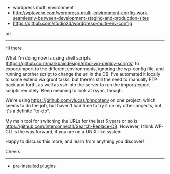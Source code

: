 * wordpress multi environment
 * http://wptavern.com/wordpress-multi-environment-config-work-seamlessly-between-development-staging-and-production-sites
 * https://github.com/studio24/wordpress-multi-env-config

or:

---

Hi there

What I'm doing now is using shell scripts (https://github.com/markbaindesign/mbd-wp-deploy-scripts) to export/import to the different environments, ignoring the wp-config file, and running another script to change the url in the DB. I've automated it locally to some extend via grunt tasks, but there's still the need to manually FTP back and forth, as well as ssh into the server to run the import/export scripts remotely. Keep meaning to look at rsync, though.

We're using https://github.com/vlucas/phpdotenv on one project, which seems to do the job, but haven't had time to try it on my other projects, but it's a definite "to-do".

My main tool for switching the URLs for the last 5 years or so is https://github.com/interconnectit/Search-Replace-DB. However, I think WP-CLI is the way forward, if you are on a UNIX-like system.

Happy to discuss this more, and learn from anything you discover!

Cheers

---

* pre-installed plugins
